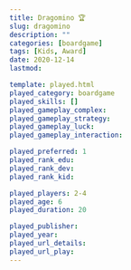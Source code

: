 ```yaml
---
title: Dragomino 🏆
slug: dragomino
description: ""
categories: [boardgame]
tags: [Kids, Award]
date: 2020-12-14
lastmod: 

template: played.html
played_category: boardgame
played_skills: []
played_gameplay_complex: 
played_gameplay_strategy: 
played_gameplay_luck: 
played_gameplay_interaction: 

played_preferred: 1
played_rank_edu: 
played_rank_dev: 
played_rank_kid: 

played_players: 2-4
played_age: 6
played_duration: 20

played_publisher: 
played_year: 
played_url_details: 
played_url_play: 
---
```

